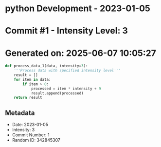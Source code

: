 ﻿# python Development - 2023-01-05
# Commit #1 - Intensity Level: 3
# Generated on: 2025-06-07 10:05:27
```python
def process_data_1(data, intensity=3):
    '''Process data with specified intensity level'''
    result = []
    for item in data:
        if item > 0:
            processed = item * intensity + 9
            result.append(processed)
    return result
```
## Metadata
- Date: 2023-01-05
- Intensity: 3
- Commit Number: 1
- Random ID: 342845307
